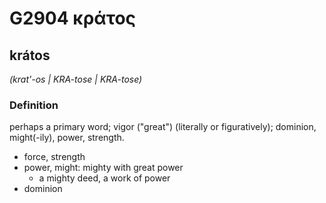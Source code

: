 # G2904 κράτος

## krátos

_(krat'-os | KRA-tose | KRA-tose)_

### Definition

perhaps a primary word; vigor ("great") (literally or figuratively); dominion, might(-ily), power, strength.

- force, strength
- power, might: mighty with great power
  - a mighty deed, a work of power
- dominion

